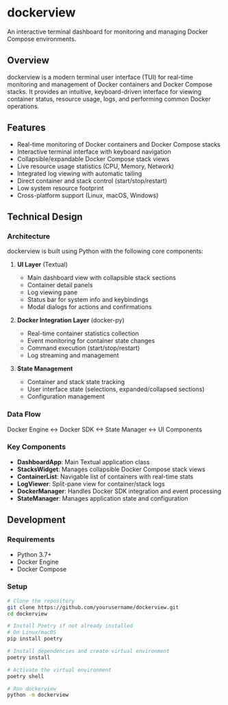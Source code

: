 # dockerview

An interactive terminal dashboard for monitoring and managing Docker Compose environments.

## Overview

dockerview is a modern terminal user interface (TUI) for real-time monitoring and management of Docker containers and Docker Compose stacks. It provides an intuitive, keyboard-driven interface for viewing container status, resource usage, logs, and performing common Docker operations.

## Features

- Real-time monitoring of Docker containers and Docker Compose stacks
- Interactive terminal interface with keyboard navigation
- Collapsible/expandable Docker Compose stack views
- Live resource usage statistics (CPU, Memory, Network)
- Integrated log viewing with automatic tailing
- Direct container and stack control (start/stop/restart)
- Low system resource footprint
- Cross-platform support (Linux, macOS, Windows)

## Technical Design

### Architecture

dockerview is built using Python with the following core components:

1. **UI Layer** (Textual)
   - Main dashboard view with collapsible stack sections
   - Container detail panels
   - Log viewing pane
   - Status bar for system info and keybindings
   - Modal dialogs for actions and confirmations

2. **Docker Integration Layer** (docker-py)
   - Real-time container statistics collection
   - Event monitoring for container state changes
   - Command execution (start/stop/restart)
   - Log streaming and management

3. **State Management**
   - Container and stack state tracking
   - User interface state (selections, expanded/collapsed sections)
   - Configuration management

### Data Flow

Docker Engine <-> Docker SDK <-> State Manager <-> UI Components

### Key Components

- **DashboardApp**: Main Textual application class
- **StacksWidget**: Manages collapsible Docker Compose stack views
- **ContainerList**: Navigable list of containers with real-time stats
- **LogViewer**: Split-pane view for container/stack logs
- **DockerManager**: Handles Docker SDK integration and event processing
- **StateManager**: Manages application state and configuration

## Development

### Requirements

- Python 3.7+
- Docker Engine
- Docker Compose

### Setup

```bash
# Clone the repository
git clone https://github.com/yourusername/dockerview.git
cd dockerview

# Install Poetry if not already installed
# On Linux/macOS
pip install poetry

# Install dependencies and create virtual environment
poetry install

# Activate the virtual environment
poetry shell

# Run dockerview
python -m dockerview